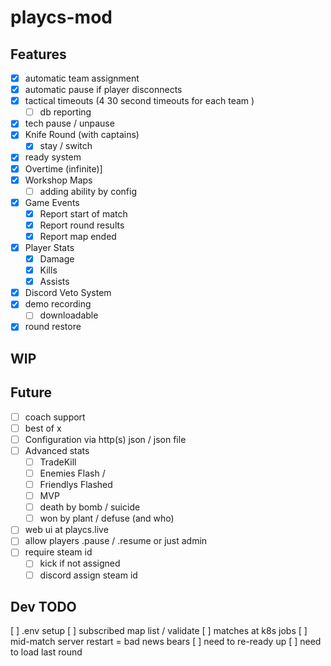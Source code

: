 # playcs-mod

## Features
- [x] automatic team assignment
- [x] automatic pause if player disconnects
- [x] tactical timeouts (4 30 second timeouts for each team )
  - [ ] db reporting
- [x] tech pause / unpause
- [x] Knife Round (with captains)
  - [x] stay / switch
- [x] ready system
- [x] Overtime (infinite)]
- [x] Workshop Maps
  - [ ]  adding ability by config
- [x] Game Events
    - [x] Report start of match
    - [x] Report round results
    - [x] Report map ended
- [x] Player Stats
    - [x] Damage
    - [x] Kills
    - [x] Assists
- [x] Discord Veto System
- [x] demo recording
  - [ ] downloadable
- [x] round restore

## WIP

## Future 
- [ ] coach support
- [ ] best of x
- [ ] Configuration via http(s) json / json file
- [ ] Advanced stats
  - [ ] TradeKill
  - [ ] Enemies Flash /
  - [ ] Friendlys Flashed
  - [ ] MVP
  - [ ] death by bomb / suicide
  - [ ] won by plant / defuse (and who) 
- [ ] web ui at playcs.live
- [ ] allow players .pause / .resume or just admin
- [ ] require steam id
  - [ ] kick if not assigned 
  - [ ] discord assign steam id

## Dev TODO
[ ] .env setup
[ ] subscribed map list / validate
[ ] matches at k8s jobs
[ ] mid-match server restart = bad news bears 
  [ ] need to re-ready up 
  [ ] need to load last round